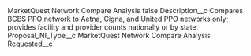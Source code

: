 <?xml version="1.0" encoding="UTF-8"?>
<CustomMetadata xmlns="http://soap.sforce.com/2006/04/metadata" xmlns:xsi="http://www.w3.org/2001/XMLSchema-instance" xmlns:xsd="http://www.w3.org/2001/XMLSchema">
    <label>MarketQuest Network Compare Analysis</label>
    <protected>false</protected>
    <values>
        <field>Description__c</field>
        <value xsi:type="xsd:string">Compares BCBS PPO network to Aetna, Cigna, and United PPO networks only; provides facility and provider counts nationally or by state.</value>
    </values>
    <values>
        <field>Proposal_NI_Type__c</field>
        <value xsi:type="xsd:string">MarketQuest Network Compare Analysis</value>
    </values>
    <values>
        <field>Requested__c</field>
        <value xsi:nil="true"/>
    </values>
</CustomMetadata>
